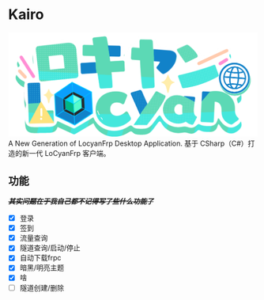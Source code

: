 # Kairo
![image.png](https://github.com/Shiroiame-Kusu/Kairo/raw/preview/Kairo/resource/banner.png)
A New Generation of LocyanFrp Desktop Application.
基于 CSharp（C#）打造的新一代 LoCyanFrp 客户端。

## 功能
**~~*其实问题在于我自己都不记得写了些什么功能了*~~**

- [x] 登录  
- [x] 签到
- [x] 流量查询
- [x] 隧道查询/启动/停止
- [x] 自动下载frpc
- [x] 暗黑/明亮主题
- [x] 啥
- [ ] 隧道创建/删除